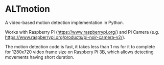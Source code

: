 # ALTmotion 

A video-based motion detection implementation in Python. 

Works with Raspberry Pi (https://www.raspberrypi.org/) and Pi Camera (e.g. https://www.raspberrypi.org/products/pi-noir-camera-v2/). 

The motion detection code is fast, it takes less than 1 ms for it to complete for 1280x720 video frame size on Raspbery Pi 3B, which allows detecting movements having short duration. 
